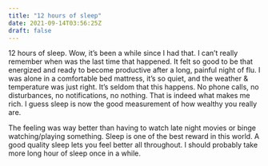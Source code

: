 ```yaml
---
title: "12 hours of sleep"
date: 2021-09-14T03:56:25Z
draft: false
---
```


12 hours of sleep. Wow, it’s been a while since I had that. I can’t really remember when was the last time that happened. It felt so good to be that energized and ready to become productive after a long, painful night of flu. I was alone in a comfortable bed mattress, it’s so quiet, and the weather & temperature was just right. It’s seldom that this happens. No phone calls, no disturbances, no notifications, no nothing. That is indeed what makes me rich. I guess sleep is now the good measurement of how wealthy you really are.

The feeling was way better than having to watch late night movies or binge watching/playing something. Sleep is one of the best reward in this world. A good quality sleep lets you feel better all throughout. I should probably take more long hour of sleep once in a while. 